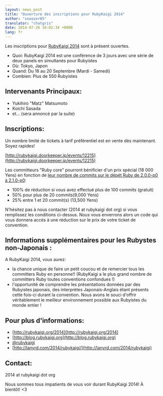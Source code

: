 ```yaml
---
layout: news_post
title: "Ouverture des inscriptions pour RubyKaigi 2014"
author: "snoozer05"
translator: "chatgris"
date: 2014-07-26 16:02:34 +0000
lang: fr
---
```


Les inscriptions pour [RubyKaigi 2014](http://rubykaigi.org/2014) sont à présent
ouvertes.

* Quoi: RubyKaigi 2014 est une conférence de 3 jours avec une série de deux
  panels en simultanés pour Rubyistes
* Où: Tokyo, Japon
* Quand: Du 18 au 20 Septembre (Mardi - Samedi)
* Combien: Plus de 550 Rubyistes

## Intervenants Principaux:

* Yukihiro "Matz" Matsumoto
* Koichi Sasada
* et… (sera annoncé par la suite)

## Inscriptions:

Un nombre limité de tickets à tarif préférentiel est en vente dès maintenant.
Soyez rapides!

[http://rubykaigi.doorkeeper.jp/events/12215](http://rubykaigi.doorkeeper.jp/events/12215)

Les committeurs "Ruby core" pourront bénificier d'un prix spécial (18 000 Yens)
en fonction de [leur nombre de commits sur le dépét Ruby de 2.0.0-p0 à
2.1.0-p0](https://gist.github.com/snoozer05/ca9860c57683e4221d10):

* 100% de réduction si vous avez effectué plus de 100 commits (gratuit)
* 50% pour plus de 20 commits(9,000 Yens)
* 25% entre 1 et 20 commit(s) (13,500 Yens)

N'hésitez pas à nous contacter (2014 at rubykaigi dot org) si vous remplissez
les conditions ci-dessus. Nous vous enverrons alors un code qui vous donnera
accès à une réduction sur le prix de votre ticket de convention.

## Informations supplémentaires pour les Rubystes non-Japonais :

A RubyKaigi 2014, vous aurez:

* la chance unique de faire un petit coucou et de remercier tous les committers
  Ruby en personne!! (RubyKaigi a le plus grand nombre de committers Ruby toutes
  conventions confondues !)
* l'opportunité de comprendre les présentations données par des Rubyistes
  japonais, des interprètes Japonais-Anglais étant présents cette fois-ci durant
  la convention. Nous avons le souci d'offrir véritablement le meilleur
  environnement possible aux Rubyistes du monde entier !

## Pour plus d'informations:

* [http://rubykaigi.org/2014](http://rubykaigi.org/2014)
* [http://blog.rubykaigi.org](http://blog.rubykaigi.org)
* [@rubykaigi](https://twitter.com/rubykaigi)
* [http://lanyrd.com/2014/rubykaigi/](http://lanyrd.com/2014/rubykaigi)

## Contact:

2014 at rubykaigi dot org

Nous sommes tous impatients de vous voir durant RubyKaigi 2014! À bientôt! <3

